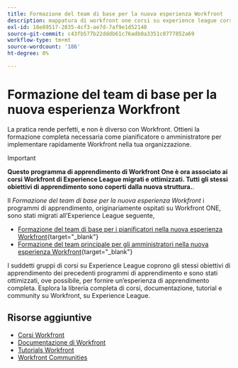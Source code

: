```yaml
---
title: Formazione del team di base per la nuova esperienza Workfront
description: mappatura di workfront one corsi su experience league corsi
exl-id: 18e89517-2835-4cf3-ae7d-7af9e1d52140
source-git-commit: c43fb577b22dddb61c76adb0a3351c0777852a69
workflow-type: tm+mt
source-wordcount: '186'
ht-degree: 0%

---
```


# Formazione del team di base per la nuova esperienza Workfront

La pratica rende perfetti, e non è diverso con Workfront. Ottieni la formazione completa necessaria come pianificatore o amministratore per implementare rapidamente Workfront nella tua organizzazione.

>[!IMPORTANT]
>
>**Questo programma di apprendimento di Workfront One è ora associato ai corsi Workfront di Experience League migrati e ottimizzati.  Tutti gli stessi obiettivi di apprendimento sono coperti dalla nuova struttura.**.

Il *Formazione del team di base per la nuova esperienza Workfront* i programmi di apprendimento, originariamente ospitati su Workfront ONE, sono stati migrati all’Experience League seguente,

* [Formazione del team di base per i pianificatori nella nuova esperienza Workfront](core-team-training-program-for-planners.md){target="_blank"}
* [Formazione del team principale per gli amministratori nella nuova esperienza Workfront](core-team-training-program-for-administrators.md){target="_blank"}

I suddetti gruppi di corsi su Experience League coprono gli stessi obiettivi di apprendimento dei precedenti programmi di apprendimento e sono stati ottimizzati, ove possibile, per fornire un’esperienza di apprendimento completa.  Esplora la libreria completa di corsi, documentazione, tutorial e community su Workfront, su Experience League.

## Risorse aggiuntive

* [Corsi Workfront](https://experienceleague.adobe.com/?lang=en&amp;Solution=Workfront#courses)
* [Documentazione di Workfront](https://experienceleague.adobe.com/docs/workfront.html)
* [Tutorials Workfront](https://experienceleague.adobe.com/docs/workfront-learn/tutorials-workfront/home.html)
* [Workfront Communities](https://experienceleaguecommunities.adobe.com/t5/workfront/ct-p/workfront)
